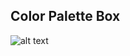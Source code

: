 ## Color Palette Box
![alt text](https://github.com/willi-dev/color-palette-box/static/blob/main/color-palette-box-preview.jpg?raw=true)